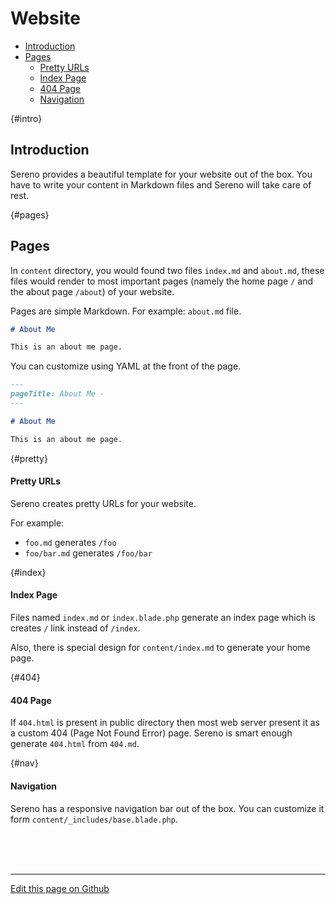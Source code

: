# Website

- [Introduction](#intro)
- [Pages](#pages)
  - [Pretty URLs](#pretty)
  - [Index Page](#index)
  - [404 Page](#404)
  - [Navigation](#nav)

{#intro}
## [](#intro) Introduction
Sereno provides a beautiful template for your website out of the box. You have
to write your content in Markdown files and Sereno will take care of rest.

{#pages}
## [](#pages) Pages
In `content` directory, you would found two files `index.md` and `about.md`,
these files would render to most important pages (namely the home page `/` and
the about page `/about`) of your website.

Pages are simple Markdown. For example: `about.md` file.
``` markdown
# About Me

This is an about me page.
```

You can customize using YAML at the front of the page.

``` markdown
---
pageTitle: About Me -
---

# About Me

This is an about me page.
```

{#pretty}
####  Pretty URLs
Sereno creates pretty URLs for your website.

For example:
- `foo.md` generates `/foo`
- `foo/bar.md` generates `/foo/bar`

{#index}
#### Index Page
Files named `index.md` or `index.blade.php` generate an index page which is
creates `/` link instead of `/index`.

Also, there is special design for `content/index.md` to generate your home page.

{#404}
#### 404 Page
If `404.html` is present in public directory then most web server present it as
a custom 404 (Page Not Found Error) page. Sereno is smart enough generate
`404.html` from `404.md`.

{#nav}
#### Navigation
Sereno has a responsive navigation bar out of the box. You can customize it
form `content/_includes/base.blade.php`.


<br><br><br>
- - - - - - - - - -
[Edit this page on Github](https://github.com/znck/sereno.in/edit/master/content/_docs/website.md)
